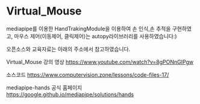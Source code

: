 # Virtual_Mouse
mediapipe를 이용한 HandTrakingModule을 이용하여 손 인식,손 추적을 구현하였고, 마우스 제어(이동제어, 클릭제어)는 autopy라이브러리를 사용하였습니다:)

오픈소스와 교육자료는 아래의 주소에서 참고하였습니다.

Virtual_Mouse 강의 영상
https://www.youtube.com/watch?v=8gPONnGIPgw

소스코드 
https://www.computervision.zone/lessons/code-files-17/

mediapipe-hands 공식 홈페이지
https://google.github.io/mediapipe/solutions/hands
